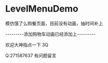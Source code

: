 # LevelMenuDemo
模仿饿了么购餐页面，目前没有动画，抽时间补上

---------添加购物车动画已经添加上---------

欢迎大神指点一下 3Q

Q:271587637 有问题留言
